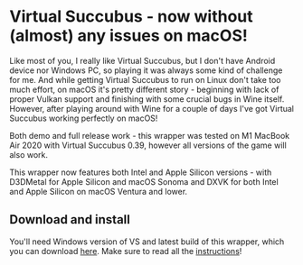 # Virtual Succubus - now without (almost) any issues on macOS!
Like most of you, I really like Virtual Succubus, but I don't have Android device nor Windows PC, so playing it was always some kind of challenge for me. And while getting Virtual Succubus to run on Linux don't take too much effort, on macOS it's pretty different story - beginning with lack of proper Vulkan support and finishing with some crucial bugs in Wine itself. However, after playing around with Wine for a couple of days I've got Virtual Succubus working perfectly on macOS!

Both demo and full release work - this wrapper was tested on M1 MacBook Air 2020 with Virtual Succubus 0.39, however all versions of the game will also work.

This wrapper now features both Intel and Apple Silicon versions - with D3DMetal for Apple Silicon and macOS Sonoma and DXVK for both Intel and Apple Silicon on macOS Ventura and lower.

## Download and install
You'll need Windows version of VS and latest build of this wrapper, which you can download [here](https://github.com/Ferbez/virtual-succubus-macos/releases). Make sure to read all the [instructions](https://github.com/Ferbez/virtual-succubus-macos/blob/main/INSTALLATION.md)!
